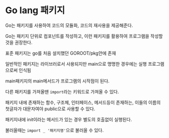 # Go lang 패키지
Go는 패키지를 사용하여 코드의 모듈화, 코드의 재사용을 제공해준다.

Go는 패키지 단위로 컴포넌트를 작성하고, 이런 패키지를 활용하여 프로그램을 작성할것을 권장한다.

표준 패키지는 go를 처음 설치했던 GOROOT/pkg안에 존재

일반적인 패키지는 라이브러로서 사용되지만 main으로 명명한 경우에는 실행 프로그램으로써 인식됨

main패키지의 main메서드가 프로그램의 시작점이 된다.

다른 패키지를 가져올땐 `import`라는 키워드로 가져올 수 있다.

패키지 내에 존재하는 함수, 구조체, 인터페이스, 메서드등이 존재하는, 이들의 이름의 첫글자가 대문자여야 public으로 사용할 수 있다.

패키지내에 init이라는 메서드가 있는 경우 별도의 호출없이 실행된다.

불러올때는 `import _ '패키지명'`으로 불러올 수 있다.
